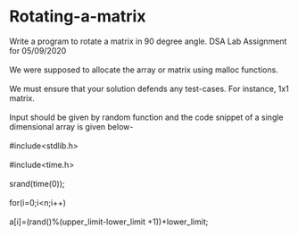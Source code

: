# Rotating-a-matrix
Write a program to rotate a matrix in 90 degree angle.
DSA Lab Assignment for 05/09/2020</br>
<br> We were supposed to allocate the array or matrix using malloc functions.</br>
<br> We must ensure that your solution defends any test-cases. For instance, 1x1
matrix.</br>
<br>Input should be given by random function and the code snippet of a single
dimensional array is given below-</br>
<br>#include&lt;stdlib.h&gt;<br>
<br>#include&lt;time.h&gt;<br>
<br>srand(time(0));<br>
<br>for(i=0;i&lt;n;i++)<br>
<br>a[i]=(rand()%(upper_limit-lower_limit +1))+lower_limit;<br>
